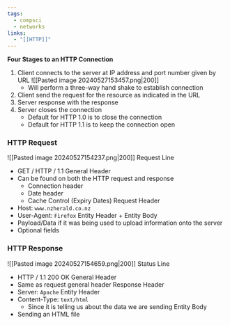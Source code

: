```yaml
---
tags:
  - compsci
  - networks
links:
  - "[[HTTP]]"
---
```

**Four Stages to an HTTP Connection**
1. Client connects to the server at IP address and port number given by URL
	![[Pasted image 20240527153457.png|200]]
	- Will perform a three-way hand shake to establish connection
2. Client send the request for the resource as indicated in the URL
3. Server response with the response
4. Server closes the connection
	- Default for HTTP 1.0 is to close the connection 
	- Default for HTTP 1.1 is to keep the connection open
### HTTP Request
![[Pasted image 20240527154237.png|200]]
Request Line
- GET / HTTP / 1.1
General Header
- Can be found on both the HTTP request and response
	- Connection header
	- Date header
	- Cache Control (Expiry Dates)
Request Header
- Host: `www.nzherald.co.nz`
- User-Agent: `Firefox`
Entity Header + Entity Body
- Payload/Data if it was being used to upload information onto the server
- Optional fields
### HTTP Response
![[Pasted image 20240527154659.png|200]]
Status Line
- HTTP / 1.1 200 OK
General Header
- Same as request general header
Response Header
- Server: `Apache`
Entity Header
- Content-Type: `text/html`
	- Since it is telling us about the data we are sending
Entity Body
- Sending an HTML file
 